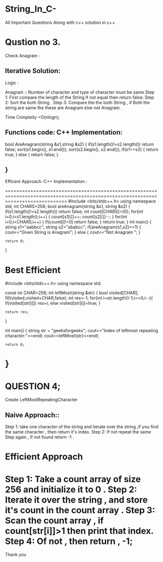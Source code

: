 # String_In_C-
All Important Questions Along with c++ solution in c++

Qustion no 3.
=========================
 Check Anagram :
 
 Iterative Solution:
 --------------------------
 Logic :
 
 Anagram  :: Number of character and type of character must be same 
 Step 1: First compare the length of the String if not equal then return false;
 Step 2: Sort the both String .
 Step 3: Compare the the both String , if Both the string  are same the these are Anagram else not Anagram.
 
 Time Compleity =O(nlogn);
 
  Functions code:
  C++ Implementation:
  -------------------------------------------------------------------------------------------------------------------------
  bool AreAnagram(string &s1,string &s2)
  {
     if(s1.length()!=s2.length())
     return false;
     sort(s1.begin(), s1.end());
     sort(s2.begin(), s2.end());
     if(s1==s2)
     {
     return true;
     }
     else
     {
     return false;
     }
     
     
   }
  ---------------------------------------------------------------------------------------------------------------------------------
  Efficent Approach :C++ Implementation :
  
  ==================================================================================================================================
#include <bits/stdc++.h>
using namespace std;
int CHARS=256;
bool areAnagram(string &s1, string &s2)
{
    if(s1.length()!=s2.length())
       return false;
       int count[CHARS]={0};
       for(int i=0;i<s1.length();i++)
       {
           count[s1[i]]++;
           count[s2[i]]--;
       }
       for(int i=0;i<CHARS;i++)
       {
           if(count[i]!=0)
           return false;
       }
       return true;
}
int main() {
	string s1="aabbcc";
	string s2="ababcc";
	if(areAnagram(s1,s2)==1)
	{
	cout<<"Given String is Anagram";
	}
	else
	{
	    cout<<"Not Anagram ";
	}
	

	
	return 0;
}


Best Efficient 
=========================================================================
#include <bits/stdc++.h> 
using namespace std; 

const int CHAR=256;
int leftMost(string &str) 
{
    bool visited[CHAR];
    fill(visited,visited+CHAR,false);
    int res=-1;
    for(int i=str.length()-1;i>=0;i--){
        if(visited[str[i]])
        res=i;
        else
        visited[str[i]]=true;
    }
    
    return res;
}
 
int main() 
{ 
    string str = "geeksforgeeks";
    cout<<"Index of leftmost repeating character:"<<endl;
    cout<<leftMost(str)<<endl;  
    
    return 0; 
} 
==================================================================================
 
 QUESTION 4;
 ============================================
 Create LeftMostRepeatingCharacter

Naive Approach::
--------------------------
Step 1: take one character of the string and iterate over the string ,if you find the same character , then return it's index.
Step 2: If not repeat the same Step  again , If not found return -1 .



Efficient Approach 
===========================================
Step 1:  Take  a count array of size 256 and initialize it to 0 .
Step 2: Iterate it over the string , and store it's count in the count array .
Step 3: Scan the count array , if count[str[i]]>1 then print that index.
Step 4: Of not , then return , -1;
=====================================================
Thank you

